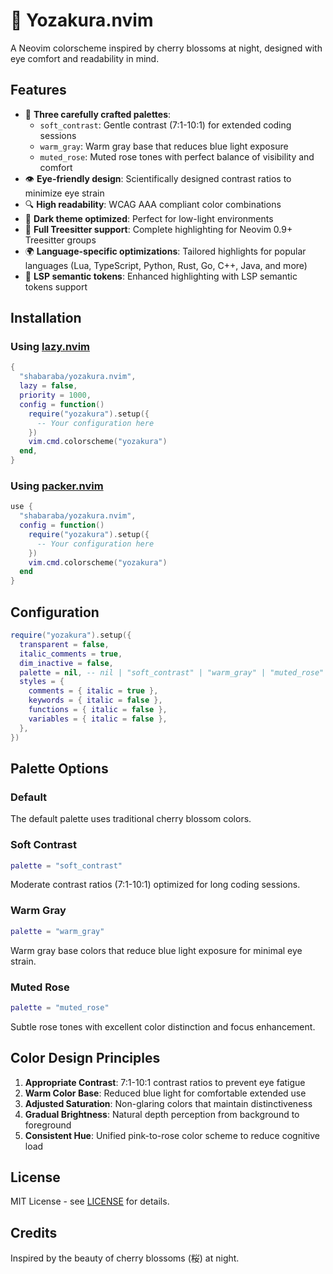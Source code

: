 # 🌸 Yozakura.nvim

A Neovim colorscheme inspired by cherry blossoms at night, designed with eye comfort and readability in mind.

## Features

- 🎨 **Three carefully crafted palettes**:
  - `soft_contrast`: Gentle contrast (7:1-10:1) for extended coding sessions
  - `warm_gray`: Warm gray base that reduces blue light exposure
  - `muted_rose`: Muted rose tones with perfect balance of visibility and comfort
- 👁️ **Eye-friendly design**: Scientifically designed contrast ratios to minimize eye strain
- 🔍 **High readability**: WCAG AAA compliant color combinations
- 🌙 **Dark theme optimized**: Perfect for low-light environments
- 🎯 **Full Treesitter support**: Complete highlighting for Neovim 0.9+ Treesitter groups
- 🌍 **Language-specific optimizations**: Tailored highlights for popular languages (Lua, TypeScript, Python, Rust, Go, C++, Java, and more)
- 🔧 **LSP semantic tokens**: Enhanced highlighting with LSP semantic tokens support

## Installation

### Using [lazy.nvim](https://github.com/folke/lazy.nvim)

```lua
{
  "shabaraba/yozakura.nvim",
  lazy = false,
  priority = 1000,
  config = function()
    require("yozakura").setup({
      -- Your configuration here
    })
    vim.cmd.colorscheme("yozakura")
  end,
}
```

### Using [packer.nvim](https://github.com/wbthomason/packer.nvim)

```lua
use {
  "shabaraba/yozakura.nvim",
  config = function()
    require("yozakura").setup({
      -- Your configuration here
    })
    vim.cmd.colorscheme("yozakura")
  end
}
```

## Configuration

```lua
require("yozakura").setup({
  transparent = false,
  italic_comments = true,
  dim_inactive = false,
  palette = nil, -- nil | "soft_contrast" | "warm_gray" | "muted_rose"
  styles = {
    comments = { italic = true },
    keywords = { italic = false },
    functions = { italic = false },
    variables = { italic = false },
  },
})
```

## Palette Options

### Default
The default palette uses traditional cherry blossom colors.

### Soft Contrast
```lua
palette = "soft_contrast"
```
Moderate contrast ratios (7:1-10:1) optimized for long coding sessions.

### Warm Gray
```lua
palette = "warm_gray"
```
Warm gray base colors that reduce blue light exposure for minimal eye strain.

### Muted Rose
```lua
palette = "muted_rose"
```
Subtle rose tones with excellent color distinction and focus enhancement.

## Color Design Principles

1. **Appropriate Contrast**: 7:1-10:1 contrast ratios to prevent eye fatigue
2. **Warm Color Base**: Reduced blue light for comfortable extended use
3. **Adjusted Saturation**: Non-glaring colors that maintain distinctiveness
4. **Gradual Brightness**: Natural depth perception from background to foreground
5. **Consistent Hue**: Unified pink-to-rose color scheme to reduce cognitive load

## License

MIT License - see [LICENSE](LICENSE) for details.

## Credits

Inspired by the beauty of cherry blossoms (桜) at night.